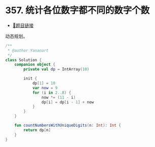 # 357. 统计各位数字都不同的数字个数

- [🔗题目链接](https://leetcode-cn.com/problems/count-numbers-with-unique-digits/)

动态规划。

```kotlin
/**
 * @author Yananart
 */
class Solution {
    companion object {
        private val dp = IntArray(10)

        init {
            dp[1] = 10
            var now = 9
            for (i in 2..8) {
                now *= (11 - i)
                dp[i] = dp[i - 1] + now
            }
        }
    }

    fun countNumbersWithUniqueDigits(n: Int): Int {
        return dp[n]
    }
}
```
